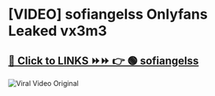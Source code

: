 
 # [VIDEO] sofiangelss Onlyfans Leaked vx3m3

## <h2><a href="https://clipsfans.com/sofiangelss&ref=git">🔗 Click to LINKS ⏩⏩ 👉 🟢 sofiangelss </a></h2>

<a href="https://clipsfans.com/sofiangelss&ref=git" rel="nofollow" data-target="animated-image.originalLink"><img src="https://i.ibb.co.com/xMMVF88/686577567.gif" alt="Viral Video Original" style="max-width: 100%; display: inline-block;" data-target="animated-image.originalImage"></a>

